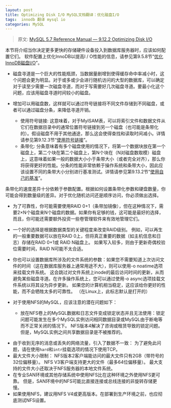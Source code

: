 ```yaml
---
layout: post
title: Optimizing Disk I/O MySQL文档翻译：优化磁盘I/O
tags:  innodb 翻译 mysql io
categories: MySQL
---
```

> 原文: [MySQL 5.7 Reference Manual — 9.12.2 Optimizing Disk I/O](https://dev.mysql.com/doc/refman/5.7/en/disk-issues.html)

本节将介绍当你决定更多更快的存储硬件设备投入到数据库服务器时，应该如何配置它们。 软件配置上优化InnoDB以提高I / O性能的信息，请参见第9.5.8节“[优化InnoDB磁盘I/O](http://blog.jcix.top/2017-03-16/optimizing_innodb_disk_io/)”。


* 磁盘寻道是一个巨大的性能瓶颈，当数据量剧增到使得缓存命中率减小时，这个问题会更为明显。对于或多或少会进行随机访问的大型的数据库，可以确定对于读至少需要一次磁盘寻道，而对于写需要好几次磁盘寻道。要最小化这个问题，应该用磁盘寻道时间较小的磁盘。

* 增加可以用磁盘数，这样就可以通过符号链接将不同文件存储到不同磁盘，或者可以通过磁盘分条，来降低寻道开销。
  * 使用符号链接:
   这意味着，对于MyISAM表，可以将索引文件和数据文件从它们在数据目录中的通常位置符号链接到另一个磁盘（也可能是条带化的）。假设磁盘不用于其他通途，那么这会使得查找和读取时间减小。详情请参见第9.12.3节“[使用符号链接](https://dev.mysql.com/doc/refman/5.7/en/symbolic-links.html)”。
  * 条带化:
    分条意味着有多个磁盘使用的情况下，将第一个数据块放在第一个磁盘上，第二个块在第二个磁盘上，第N个块在（N对磁盘数取模）磁盘上，这意味着如果一般的数据大小小于条带大小（或者完全对齐），那么你将获得更好的性能。分条的性能非常依赖于操作系统和条带大小，因此应该设置不同的条带大小分别进行基准测试。详情请参见第9.13.2节“[使用自己的基准](https://dev.mysql.com/doc/refman/5.7/en/custom-benchmarks.html)”。

条带化的速度差异十分依赖于参数配置。根据如何设置条带化参数和硬盘数量，你可能会得到数量级的差异。对于优化随机访问还是顺序访问，你必须做出选择。


* 为了可靠性，你可能需要使用RAID 0+1（条带加镜像），但在这种情况下，需要2×N个磁盘来N个磁盘的数据。如果你有足够的钱，这可能是最好的选择，而且，你可能还需要额外投资一些卷管理软件来有效地管理它们。

* 一个好的选择是根据数据类型的关键程度来改变RAID级别。 例如，可以再生的一般重要数据可以放在RAID 0上，但将真正重要的数据（如主机信息和日志）存储在RAID 0+1或 RAID N磁盘上。 如果写入较多，则由于更新奇偶校验位需要时间，RAID N可能不太合适。

* 你也可以设置数据库所涉及的文件系统的参数：如果您不需要知道上次访问文件的时间（这在数据库服务器上通常用途不大），则可以使用-o noatime选项来挂载文件系统。 这会跳过对文件系统上inode的最后访问时间的更新，从而避免某些磁盘寻道。在许多操作系统上，您可以通过使用-o async选项挂载文件系统以将其设为异步更新。 如果您的计算机相当稳定，这应该给你更好的性能，而不会牺牲太多的可靠性。 （在Linux上，此标志默认是打开的）

* 对于使用NFS的MySQL，应该注意的潜在问题如下：
  * 放在NFS卷上的MySQL数据和日志文件变成锁定状态并且无法使用：锁定问题可能发生在多个MySQL实例访问相同数据目录或MySQL由于断电等而不正常关闭的情况下。 NFS版本4解决了咨询或租赁导致的锁定问题。 但是，MySQL实例之间共享数据目录是不被推荐的。
<!--more-->
  * 由于收到无序的消息或丢失的网络流量，引入了数据不一致： 为了避免此问题，请在使用`hard`和`intr`挂载选项的情况下使用TCP。
  * 最大文件大小限制： NFS版本2客户端能访问的最大文件只有2GB（带符号的32位偏移量）。 NFS V3客户端支持更大的文件（最多64位偏移量）。 最大支持的文件大小还取决于NFS服务器的本地文件系统。
  * 在专业SAN环境或其他存储系统中使用NFS比在这种环境之外使用NFS更可靠。 但是，SAN环境中的NFS可能比直接连接或总线连接的非旋转存储更慢。
  * 如果使用NFS，建议用NFS V4或更高版本。在部署到生产环境之前，也应彻底测试NFS设置。


